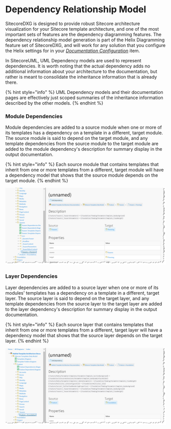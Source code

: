 # Dependency Relationship Model

SitecoreDXG is designed to provide robust Sitecore architecture visualization for your Sitecore template architecture, and one of the most important sets of features are the dependency diagramming features. The dependency relationship model generation is part of the Helix Diagramming feature set of SitecoreDXG, and will work for any solution that you configure the Helix settings for in your [_Documentation Configuration_](../../getting-started/installing-sitecoredxg/general-installation/optional-configure-the-documentation-configuration-item-for-your-solution.md) item.

In SitecoreUML, UML Dependency models are used to represent dependencies. It is worth noting that the actual dependency adds no additional information about your architecture to the documentation, but rather is meant to consolidate the inheritance information that is already there.

{% hint style="info" %}
UML Dependency models and their documentation pages are effectively just scoped summaries of the inheritance information described by the other models.
{% endhint %}

### Module Dependencies

Module dependencies are added to a source module when one or more of its templates has a dependency on a template in a different, target module. The source module is said to depend on the target module, and any template dependencies from the source module to the target module are added to the module dependency's description for summary display in the output documentation. 

{% hint style="info" %}
Each source module that contains templates that inherit from one or more templates from a different, target module will have a dependency model that shows that the source module depends on the target module.
{% endhint %}

![Module dependency representing the Teasers module&apos;s dependency on the Theming module](../../.gitbook/assets/dependency-relationship-model-module-dependency.png)

### Layer Dependencies

Layer dependencies are added to a source layer when one or more of its modules' templates has a dependency on a template in a different, target layer. The source layer is said to depend on the target layer, and any template dependencies from the source layer to the target layer are added to the layer dependency's description for summary display in the output documentation. 

{% hint style="info" %}
Each source layer that contains templates that inherit from one or more templates from a different, target layer will have a dependency model that shows that the source layer depends on the target layer.
{% endhint %}

![Layer dependency representing the Feature layer&apos;s dependency on the Foundation layer](../../.gitbook/assets/dependency-relationship-model-layer-dependency.png)



